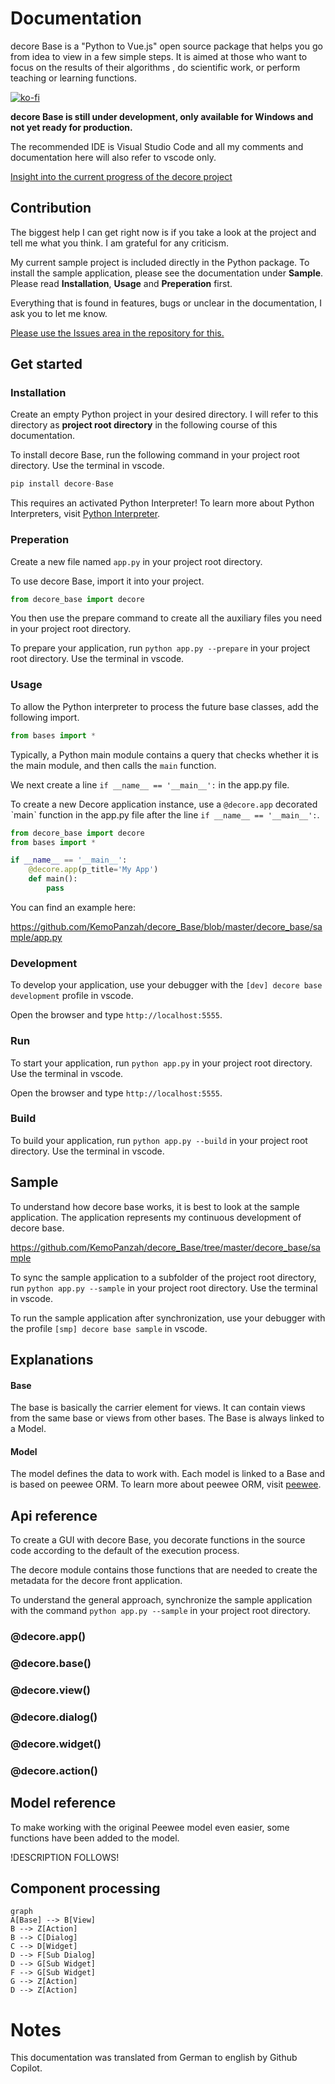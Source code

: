 # Documentation
decore Base is a "Python to Vue.js" open source package that helps you go from idea to view in a few simple steps. It is aimed at those who want to focus on the results of their algorithms , do scientific work, or perform teaching or learning functions.

[![ko-fi](https://ko-fi.com/img/githubbutton_sm.svg)](https://ko-fi.com/P5P2JCC5B)

**decore Base is still under development, only available for Windows and not yet ready for production.**

The recommended IDE is Visual Studio Code and all my comments and documentation here will also refer to vscode only.

[Insight into the current progress of the decore project](https://github.com/users/KemoPanzah/projects/1/views/1)

## Contribution
The biggest help I can get right now is if you take a look at the project and tell me what you think. I am grateful for any criticism.

My current sample project is included directly in the Python package. To install the sample application, please see the documentation under **Sample**. Please read **Installation**, **Usage** and **Preperation** first.

Everything that is found in features, bugs or unclear in the documentation, I ask you to let me know.

[Please use the Issues area in the repository for this.](https://github.com/KemoPanzah/decore_Base/issues)

## Get started
### Installation
Create an empty Python project in your desired directory. I will refer to this directory as **project root directory** in the following course of this documentation.

To install decore Base, run the following command in your project root directory. Use the terminal in vscode.

```python
pip install decore-Base
```

This requires an activated Python Interpreter! To learn more about Python Interpreters, visit [Python Interpreter](https://code.visualstudio.com/docs/python/environments).
### Preperation
Create a new file named `app.py` in your project root directory.

To use decore Base, import it into your project. 

```python
from decore_base import decore
```

You then use the prepare command to create all the auxiliary files you need in your project root directory.

To prepare your application, run `python app.py --prepare` in your project root directory. Use the terminal in vscode.

### Usage
To allow the Python interpreter to process the future base classes, add the following import.

```python
from bases import *
```

Typically, a Python main module contains a query that checks whether it is the main module, and then calls the `main` function.

We next create a line `if __name__ == '__main__':` in the app.py file.

To create a new Decore application instance, use a `@decore.app` decorated ˋmainˋ function in the app.py file after the line `if __name__ == '__main__':`.

```python
from decore_base import decore
from bases import *

if __name__ == '__main__':
    @decore.app(p_title='My App')
    def main():
        pass
```

You can find an example here:

https://github.com/KemoPanzah/decore_Base/blob/master/decore_base/sample/app.py

### Development
To develop your application, use your debugger with the `[dev] decore base development` profile in vscode.

Open the browser and type `http://localhost:5555`.

### Run
To start your application, run `python app.py` in your project root directory. Use the terminal in vscode.

Open the browser and type `http://localhost:5555`.

### Build
To build your application, run `python app.py --build` in your project root directory. Use the terminal in vscode.

## Sample
To understand how decore base works, it is best to look at the sample application. The application represents my continuous development of decore base.

https://github.com/KemoPanzah/decore_Base/tree/master/decore_base/sample

To sync the sample application to a subfolder of the project root directory, run `python app.py --sample` in your project root directory. Use the terminal in vscode.

To run the sample application after synchronization, use your debugger with the profile `[smp] decore base sample` in vscode.

## Explanations

#### Base
The base is basically the carrier element for views. It can contain views from the same base or views from other bases. The Base is always linked to a Model.

#### Model
The model defines the data to work with. Each model is linked to a Base and is based on peewee ORM. To learn more about peewee ORM, visit [peewee](http://docs.peewee-orm.com/en/latest/).

## Api reference
To create a GUI with decore Base, you decorate functions in the source code according to the default of the execution process.

The decore module contains those functions that are needed to create the metadata for the decore front application.

To understand the general approach, synchronize the sample application with the command `python app.py --sample` in your project root directory.

### @decore.app()
### @decore.base()
### @decore.view()
### @decore.dialog()
### @decore.widget()
### @decore.action()

## Model reference
To make working with the original Peewee model even easier, some functions have been added to the model.

!DESCRIPTION FOLLOWS!

## Component processing
```mermaid
graph
A[Base] --> B[View]
B --> Z[Action]
B --> C[Dialog]
C --> D[Widget]
D --> F[Sub Dialog]
D --> G[Sub Widget]
F --> G[Sub Widget]
G --> Z[Action]
D --> Z[Action]
```

# Notes
This documentation was translated from German to english by Github Copilot.